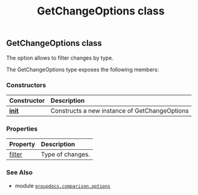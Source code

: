 ﻿---
title: GetChangeOptions class
second_title: GroupDocs.Comparison for Python via .NET API References
description: 
type: docs
url: /python-net/groupdocs.comparison.options/getchangeoptions/
is_root: false
weight: 50
---

## GetChangeOptions class

The option allows to filter changes by type.



The GetChangeOptions type exposes the following members:

### Constructors
| Constructor | Description |
| :- | :- |
| [__init__](/comparison/python-net/groupdocs.comparison.options/getchangeoptions/__init__/#) | Constructs a new instance of GetChangeOptions |


### Properties
| Property | Description |
| :- | :- |
| [filter](/comparison/python-net/groupdocs.comparison.options/getchangeoptions/filter) | Type of changes. |



### See Also
* module [`groupdocs.comparison.options`](..)
